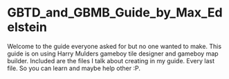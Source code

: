 # GBTD_and_GBMB_Guide_by_Max_Edelstein
Welcome to the guide everyone asked for but no one wanted to make. 
This guide is on using Harry Mulders gameboy tile designer and gameboy map builder.
Included are the files I talk about creating in my guide. Every last file. So you can learn and maybe help other :P.
